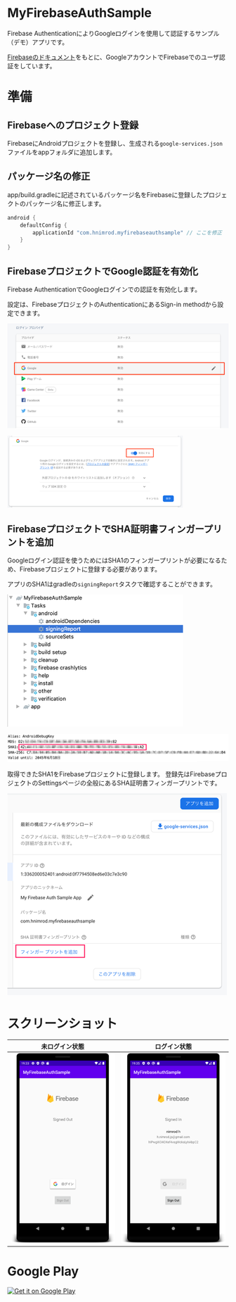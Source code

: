 # MyFirebaseAuthSample

Firebase AuthenticationによりGoogleログインを使用して認証するサンプル（デモ）アプリです。

[Firebaseのドキュメント](https://firebase.google.com/docs/auth/android/google-signin)をもとに、GoogleアカウントでFirebaseでのユーザ認証をしています。


# 準備

## Firebaseへのプロジェクト登録

FirebaseにAndroidプロジェクトを登録し、生成される`google-services.json`ファイルをappフォルダに追加します。

## パッケージ名の修正

app/build.gradleに記述されているパッケージ名をFirebaseに登録したプロジェクトのパッケージ名に修正します。

```app/build.gradle
android {
    defaultConfig {
        applicationId "com.hnimrod.myfirebaseauthsample" // ここを修正
    }
}        
```

## FirebaseプロジェクトでGoogle認証を有効化

Firebase AuthenticationでGoogleログインでの認証を有効化します。

設定は、FirebaseプロジェクトのAuthenticationにあるSign-in methodから設定できます。

![authpage](./docs/firebase_auth_google.png)

![authpage activate](./docs/firebase_auth_google_activate.png)

## FirebaseプロジェクトでSHA証明書フィンガープリントを追加

Googleログイン認証を使うためにはSHA1のフィンガープリントが必要になるため、Firebaseプロジェクトに登録する必要があります。

アプリのSHA1はgradleの`signingReport`タスクで確認することができます。

![signingReport](./docs/signingReport.png)

![signingReport output](./docs/signingReport_output.png)

取得できたSHA1をFirebaseプロジェクトに登録します。
登録先はFirebaseプロジェクトのSettingsページの全般にあるSHA証明書フィンガープリントです。

![fingerprint](./docs/fingerprint.png)


# スクリーンショット

|未ログイン状態|ログイン状態|
|---|---|
|![signed out](./docs/screenshot1.png)|![signed in](./docs/screenshot2.png)|

# Google Play

<a href='https://play.google.com/store/apps/details?id=com.hnimrod.myfirebaseauthsample&utm_source=github&utm_campaign=github&pcampaignid=pcampaignidMKT-Other-global-all-co-prtnr-py-PartBadge-Mar2515-1'><img width="250" alt='Get it on Google Play' src='https://play.google.com/intl/us-en/badges/static/images/badges/en_badge_web_generic.png'/></a>

